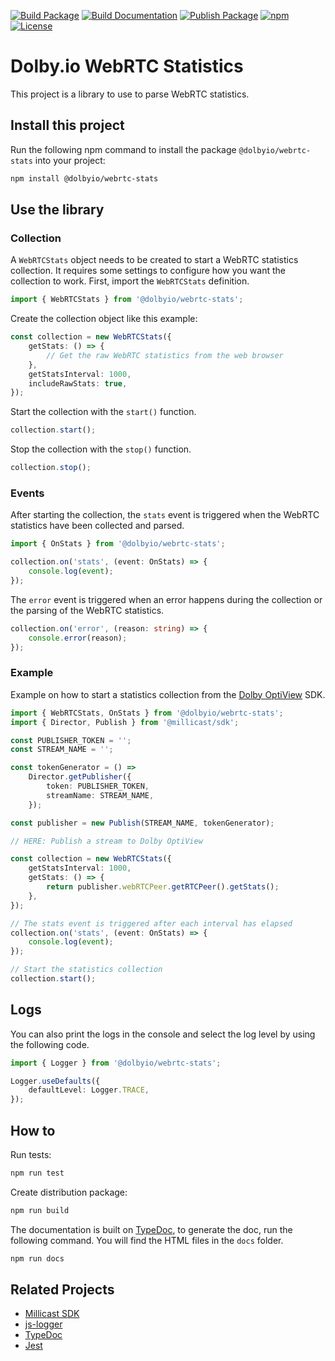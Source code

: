 [![Build Package](https://github.com/DolbyIO/web-webrtc-stats/actions/workflows/build-package.yml/badge.svg)](https://github.com/DolbyIO/web-webrtc-stats/actions/workflows/build-package.yml)
[![Build Documentation](https://github.com/DolbyIO/web-webrtc-stats/actions/workflows/build-documentation.yml/badge.svg)](https://github.com/DolbyIO/web-webrtc-stats/actions/workflows/build-documentation.yml)
[![Publish Package](https://github.com/DolbyIO/web-webrtc-stats/actions/workflows/publish-package.yml/badge.svg)](https://github.com/DolbyIO/web-webrtc-stats/actions/workflows/publish-package.yml)
[![npm](https://img.shields.io/npm/v/@dolbyio/webrtc-stats)](https://www.npmjs.com/package/@dolbyio/webrtc-stats)
[![License](https://img.shields.io/github/license/DolbyIO/web-webrtc-stats)](LICENSE)

# Dolby.io WebRTC Statistics

This project is a library to use to parse WebRTC statistics.

## Install this project

Run the following npm command to install the package `@dolbyio/webrtc-stats` into your project:

```bash
npm install @dolbyio/webrtc-stats
```

## Use the library

### Collection

A `WebRTCStats` object needs to be created to start a WebRTC statistics collection. It requires some settings to configure how you want the collection to work. First, import the `WebRTCStats` definition.

```ts
import { WebRTCStats } from '@dolbyio/webrtc-stats';
```

Create the collection object like this example:

```ts
const collection = new WebRTCStats({
    getStats: () => {
        // Get the raw WebRTC statistics from the web browser
    },
    getStatsInterval: 1000,
    includeRawStats: true,
});
```

Start the collection with the `start()` function.

```ts
collection.start();
```

Stop the collection with the `stop()` function.

```ts
collection.stop();
```

### Events

After starting the collection, the `stats` event is triggered when the WebRTC statistics have been collected and parsed.

```ts
import { OnStats } from '@dolbyio/webrtc-stats';

collection.on('stats', (event: OnStats) => {
    console.log(event);
});
```

The `error` event is triggered when an error happens during the collection or the parsing of the WebRTC statistics.

```ts
collection.on('error', (reason: string) => {
    console.error(reason);
});
```

### Example

Example on how to start a statistics collection from the [Dolby OptiView](https://docs.optiview.dolby.com/millicast/) SDK.

```ts
import { WebRTCStats, OnStats } from '@dolbyio/webrtc-stats';
import { Director, Publish } from '@millicast/sdk';

const PUBLISHER_TOKEN = '';
const STREAM_NAME = '';

const tokenGenerator = () =>
    Director.getPublisher({
        token: PUBLISHER_TOKEN,
        streamName: STREAM_NAME,
    });

const publisher = new Publish(STREAM_NAME, tokenGenerator);

// HERE: Publish a stream to Dolby OptiView

const collection = new WebRTCStats({
    getStatsInterval: 1000,
    getStats: () => {
        return publisher.webRTCPeer.getRTCPeer().getStats();
    },
});

// The stats event is triggered after each interval has elapsed
collection.on('stats', (event: OnStats) => {
    console.log(event);
});

// Start the statistics collection
collection.start();
```

## Logs

You can also print the logs in the console and select the log level by using the following code.

```ts
import { Logger } from '@dolbyio/webrtc-stats';

Logger.useDefaults({
    defaultLevel: Logger.TRACE,
});
```

## How to

Run tests:

```bash
npm run test
```

Create distribution package:

```bash
npm run build
```

The documentation is built on [TypeDoc](https://typedoc.org), to generate the doc, run the following command. You will find the HTML files in the `docs` folder.

```bash
npm run docs
```

## Related Projects

- [Millicast SDK](https://github.com/millicast/millicast-sdk)
- [js-logger](https://github.com/jonnyreeves/js-logger)
- [TypeDoc](https://typedoc.org)
- [Jest](https://jestjs.io/)
